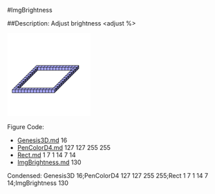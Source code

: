 #ImgBrightness

##Description: Adjust brightness <adjust %>

![](ImgBrightness.png)

Figure Code:
- [Genesis3D.md](Genesis3D) 16
- [PenColorD4.md](PenColorD4) 127 127 255 255
- [Rect.md](Rect) 1 7 1 14 7 14
- [ImgBrightness.md](ImgBrightness) 130

Condensed: Genesis3D 16;PenColorD4 127 127 255 255;Rect 1 7 1 14 7 14;ImgBrightness 130

